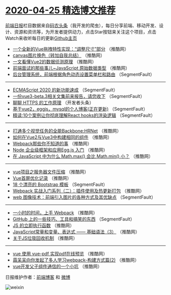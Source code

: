 # [2020-04-25 精选博文推荐](http://hao.caibaojian.com/date/2020/04/25)

[前端日报](http://caibaojian.com/c/news)栏目数据来自[码农头条](http://hao.caibaojian.com/)（我开发的爬虫），每日分享前端、移动开发、设计、资源和资讯等，为开发者提供动力，点击Star按钮来关注这个项目，点击Watch来收听每日的更新[Github主页](https://github.com/kujian/frontendDaily)
* [一个全新的Vue拖拽特性实现：“调整尺寸”部分](http://hao.caibaojian.com/141562.html) （推酷网）
* [canvas图片换色（转加自我总结）](http://hao.caibaojian.com/141558.html) （推酷网）
* [一文看懂Vue2的数据侦测原理](http://hao.caibaojian.com/141559.html) （推酷网）
* [前端面试的那些事儿~JavaScript 原始数据类型](http://hao.caibaojian.com/141560.html) （推酷网）
* [后台管理系统，前端根据角色动态设置菜单栏和路由](http://hao.caibaojian.com/141538.html) （SegmentFault）

***
* [ECMAScript 2020 的新功能速成](http://hao.caibaojian.com/141539.html) （SegmentFault）
* [一份vue3-beta.3相关文集前来报告，请您收下](http://hao.caibaojian.com/141540.html) （SegmentFault）
* [聊聊 HTTPS 的工作原理](http://hao.caibaojian.com/141543.html) （开发者头条）
* [基于vue2，eggjs，mysql的个人博客(正在更新)](http://hao.caibaojian.com/141541.html) （SegmentFault）
* [精读:10个案例让你彻底理解React hooks的渲染逻辑](http://hao.caibaojian.com/141542.html) （SegmentFault）

***
* [打通多个视觉任务的全能Backbone:HRNet](http://hao.caibaojian.com/141544.html) （推酷网）
* [如何在Vue2与Vue3中构建相同的组件](http://hao.caibaojian.com/141561.html) （推酷网）
* [Webpack那些你不知道的事](http://hao.caibaojian.com/141555.html) （推酷网）
* [Node 企业级框架和应用Egg.js 入门](http://hao.caibaojian.com/141545.html) （推酷网）
* [在 JavaScript 中为什么 Math.max() 会比 Math.min() 小？](http://hao.caibaojian.com/141556.html) （推酷网）

***
* [vue项目之服务器文件压缩](http://hao.caibaojian.com/141546.html) （推酷网）
* [Vue首屏优化记录](http://hao.caibaojian.com/141557.html) （推酷网）
* [18 个漂亮的 Bootstrap 模板](http://hao.caibaojian.com/141535.html) （SegmentFault）
* [Webpack 实战入门系列（二）：插件使用及热更新打包](http://hao.caibaojian.com/141547.html) （推酷网）
* [web 图像技术：前端引入图片的各种方式及其优缺点](http://hao.caibaojian.com/141536.html) （SegmentFault）

***
* [一小时的时间，上手 Webpack](http://hao.caibaojian.com/141548.html) （推酷网）
* [GitHub 上的一些技巧、工具和搞笑的东西](http://hao.caibaojian.com/141537.html) （SegmentFault）
* [JS 的立即执行函数](http://hao.caibaojian.com/141549.html) （推酷网）
* [JavaScript常量和变量、表达式 —— 基础语法（3）](http://hao.caibaojian.com/141550.html) （推酷网）
* [关于JS垃圾回收机制](http://hao.caibaojian.com/141551.html) （推酷网）

***
* [vue 使用 vue-pdf 实现pdf在线预览](http://hao.caibaojian.com/141552.html) （推酷网）
* [霖呆呆向你发起了多人学习webpack-构建方式篇(2)](http://hao.caibaojian.com/141553.html) （推酷网）
* [vue开发父子组件通信的一个小坑](http://hao.caibaojian.com/141554.html) （推酷网）

日报维护作者：[前端博客](http://caibaojian.com/) 和 [微博](http://caibaojian.com/go/weibo)

![weixin](https://user-images.githubusercontent.com/3055447/38468989-651132ac-3b80-11e8-8e6b-15122322a9d7.png)